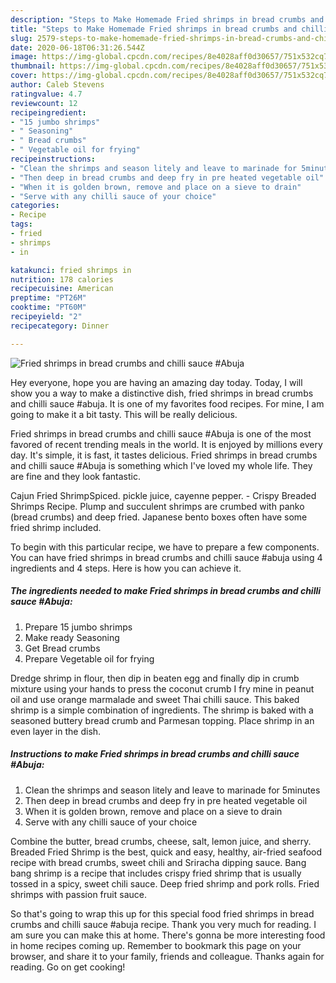 ```yaml
---
description: "Steps to Make Homemade Fried shrimps in bread crumbs and chilli sauce #Abuja"
title: "Steps to Make Homemade Fried shrimps in bread crumbs and chilli sauce #Abuja"
slug: 2579-steps-to-make-homemade-fried-shrimps-in-bread-crumbs-and-chilli-sauce-abuja
date: 2020-06-18T06:31:26.544Z
image: https://img-global.cpcdn.com/recipes/8e4028aff0d30657/751x532cq70/fried-shrimps-in-bread-crumbs-and-chilli-sauce-abuja-recipe-main-photo.jpg
thumbnail: https://img-global.cpcdn.com/recipes/8e4028aff0d30657/751x532cq70/fried-shrimps-in-bread-crumbs-and-chilli-sauce-abuja-recipe-main-photo.jpg
cover: https://img-global.cpcdn.com/recipes/8e4028aff0d30657/751x532cq70/fried-shrimps-in-bread-crumbs-and-chilli-sauce-abuja-recipe-main-photo.jpg
author: Caleb Stevens
ratingvalue: 4.7
reviewcount: 12
recipeingredient:
- "15 jumbo shrimps"
- " Seasoning"
- " Bread crumbs"
- " Vegetable oil for frying"
recipeinstructions:
- "Clean the shrimps and season litely and leave to marinade for 5minutes"
- "Then deep in bread crumbs and deep fry in pre heated vegetable oil"
- "When it is golden brown, remove and place on a sieve to drain"
- "Serve with any chilli sauce of your choice"
categories:
- Recipe
tags:
- fried
- shrimps
- in

katakunci: fried shrimps in 
nutrition: 178 calories
recipecuisine: American
preptime: "PT26M"
cooktime: "PT60M"
recipeyield: "2"
recipecategory: Dinner

---
```



![Fried shrimps in bread crumbs and chilli sauce #Abuja](https://img-global.cpcdn.com/recipes/8e4028aff0d30657/751x532cq70/fried-shrimps-in-bread-crumbs-and-chilli-sauce-abuja-recipe-main-photo.jpg)

Hey everyone, hope you are having an amazing day today. Today, I will show you a way to make a distinctive dish, fried shrimps in bread crumbs and chilli sauce #abuja. It is one of my favorites food recipes. For mine, I am going to make it a bit tasty. This will be really delicious.

Fried shrimps in bread crumbs and chilli sauce #Abuja is one of the most favored of recent trending meals in the world. It is enjoyed by millions every day. It's simple, it is fast, it tastes delicious. Fried shrimps in bread crumbs and chilli sauce #Abuja is something which I've loved my whole life. They are fine and they look fantastic.

Cajun Fried ShrimpSpiced. pickle juice, cayenne pepper. - Crispy Breaded Shrimps Recipe. Plump and succulent shrimps are crumbed with panko (bread crumbs) and deep fried. Japanese bento boxes often have some fried shrimp included.


To begin with this particular recipe, we have to prepare a few components. You can have fried shrimps in bread crumbs and chilli sauce #abuja using 4 ingredients and 4 steps. Here is how you can achieve it.

<!--inarticleads1-->

##### The ingredients needed to make Fried shrimps in bread crumbs and chilli sauce #Abuja:

1. Prepare 15 jumbo shrimps
1. Make ready  Seasoning
1. Get  Bread crumbs
1. Prepare  Vegetable oil for frying


Dredge shrimp in flour, then dip in beaten egg and finally dip in crumb mixture using your hands to press the coconut crumb I fry mine in peanut oil and use orange marmalade and sweet Thai chilli sauce. This baked shrimp is a simple combination of ingredients. The shrimp is baked with a seasoned buttery bread crumb and Parmesan topping. Place shrimp in an even layer in the dish. 

<!--inarticleads2-->

##### Instructions to make Fried shrimps in bread crumbs and chilli sauce #Abuja:

1. Clean the shrimps and season litely and leave to marinade for 5minutes
1. Then deep in bread crumbs and deep fry in pre heated vegetable oil
1. When it is golden brown, remove and place on a sieve to drain
1. Serve with any chilli sauce of your choice


Combine the butter, bread crumbs, cheese, salt, lemon juice, and sherry. Breaded Fried Shrimp is the best, quick and easy, healthy, air-fried seafood recipe with bread crumbs, sweet chili and Sriracha dipping sauce. Bang bang shrimp is a recipe that includes crispy fried shrimp that is usually tossed in a spicy, sweet chili sauce. Deep fried shrimp and pork rolls. Fried shrimps with passion fruit sauce. 

So that's going to wrap this up for this special food fried shrimps in bread crumbs and chilli sauce #abuja recipe. Thank you very much for reading. I am sure you can make this at home. There's gonna be more interesting food in home recipes coming up. Remember to bookmark this page on your browser, and share it to your family, friends and colleague. Thanks again for reading. Go on get cooking!
